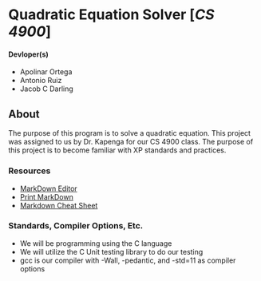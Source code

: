 # Quadratic Equation Solver [*CS 4900*]
#### Devloper(s)
- Apolinar Ortega
- Antonio Ruiz
- Jacob C Darling

## About
The purpose of this program is to solve a quadratic equation. This project was assigned to us by Dr. Kapenga for our CS 4900 class. The purpose of this project is to become familiar with XP standards and practices.

### Resources
 - [MarkDown Editor](https://dillinger.io/)
 - [Print MarkDown](https://gitprint.com/)
 - [Markdown Cheat Sheet](https://github.com/adam-p/markdown-here/wiki/Markdown-Cheatsheet)

### Standards, Compiler Options, Etc.
 - We will be programming using the C language
 - We will utilize the C Unit testing library to do our testing
 - gcc is our compiler with -Wall, -pedantic, and -std=11 as compiler options